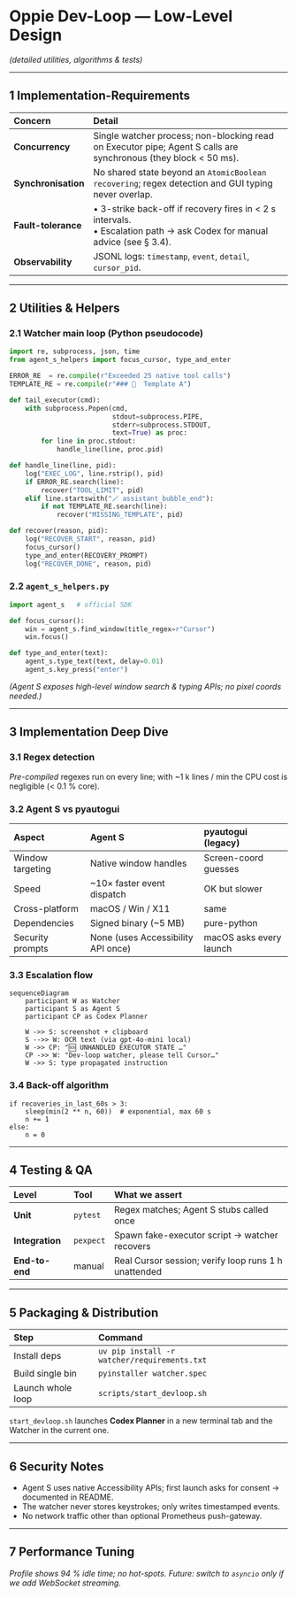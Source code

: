 # Oppie Dev-Loop — Low-Level Design  
*(detailed utilities, algorithms & tests)*

---

## 1 Implementation-Requirements

| Concern | Detail |
|:--|:--|
| **Concurrency** | Single watcher process; non-blocking read on Executor pipe; Agent S calls are synchronous (they block < 50 ms). |
| **Synchronisation** | No shared state beyond an `AtomicBoolean recovering`; regex detection and GUI typing never overlap. |
| **Fault-tolerance** | • 3-strike back-off if recovery fires in < 2 s intervals.<br>• Escalation path → ask Codex for manual advice (see § 3.4). |
| **Observability** | JSONL logs: `timestamp`, `event`, `detail`, `cursor_pid`. |

---

## 2 Utilities & Helpers

### 2.1 Watcher main loop (Python pseudocode)

```python
import re, subprocess, json, time
from agent_s_helpers import focus_cursor, type_and_enter

ERROR_RE  = re.compile(r"Exceeded 25 native tool calls")
TEMPLATE_RE = re.compile(r"### 🔄  Template A")

def tail_executor(cmd):
    with subprocess.Popen(cmd,
                          stdout=subprocess.PIPE,
                          stderr=subprocess.STDOUT,
                          text=True) as proc:
        for line in proc.stdout:
            handle_line(line, proc.pid)

def handle_line(line, pid):
    log("EXEC_LOG", line.rstrip(), pid)
    if ERROR_RE.search(line):
        recover("TOOL_LIMIT", pid)
    elif line.startswith("🪄 assistant_bubble_end"):
        if not TEMPLATE_RE.search(line):
            recover("MISSING_TEMPLATE", pid)

def recover(reason, pid):
    log("RECOVER_START", reason, pid)
    focus_cursor()
    type_and_enter(RECOVERY_PROMPT)
    log("RECOVER_DONE", reason, pid)
```

### 2.2 `agent_s_helpers.py`

```python
import agent_s   # official SDK

def focus_cursor():
    win = agent_s.find_window(title_regex=r"Cursor")
    win.focus()

def type_and_enter(text):
    agent_s.type_text(text, delay=0.01)
    agent_s.key_press("enter")
```

*(Agent S exposes high-level window search & typing APIs; no pixel coords needed.)*

---

## 3 Implementation Deep Dive

### 3.1 Regex detection

*Pre-compiled* regexes run on every line; with ~1 k lines / min the CPU cost is negligible (< 0.1 % core).

### 3.2 Agent S vs pyautogui

| Aspect | Agent S | pyautogui (legacy) |
|:--|:--|:--|
| Window targeting | Native window handles | Screen-coord guesses |
| Speed | ~10× faster event dispatch | OK but slower |
| Cross-platform | macOS / Win / X11 | same |
| Dependencies | Signed binary (~5 MB) | pure-python |
| Security prompts | None (uses Accessibility API once) | macOS asks every launch |

### 3.3 Escalation flow

```mermaid
sequenceDiagram
    participant W as Watcher
    participant S as Agent S
    participant CP as Codex Planner

    W ->> S: screenshot + clipboard
    S -->> W: OCR text (via gpt-4o-mini local)
    W ->> CP: "🆘 UNHANDLED EXECUTOR STATE …"
    CP ->> W: "Dev-loop watcher, please tell Cursor…"
    W ->> S: type propagated instruction
```

### 3.4 Back-off algorithm

```text
if recoveries_in_last_60s > 3:
    sleep(min(2 ** n, 60))  # exponential, max 60 s
    n += 1
else:
    n = 0
```

---

## 4 Testing & QA

| Level | Tool | What we assert |
|:--|:--|:--|
| **Unit** | `pytest` | Regex matches; Agent S stubs called once |
| **Integration** | `pexpect` | Spawn fake-executor script → watcher recovers |
| **End-to-end** | manual | Real Cursor session; verify loop runs 1 h unattended |

---

## 5 Packaging & Distribution

| Step | Command |
|:--|:--|
| Install deps | `uv pip install -r watcher/requirements.txt` |
| Build single bin | `pyinstaller watcher.spec` |
| Launch whole loop | `scripts/start_devloop.sh` |

`start_devloop.sh` launches **Codex Planner** in a new terminal tab and the Watcher in the current one.

---

## 6 Security Notes

* Agent S uses native Accessibility APIs; first launch asks for consent → documented in README.  
* The watcher never stores keystrokes; only writes timestamped events.  
* No network traffic other than optional Prometheus push-gateway.  

---

## 7 Performance Tuning

*Profile shows 94 % idle time; no hot-spots.  Future: switch to `asyncio` only if we add WebSocket streaming.*